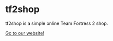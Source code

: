 tf2shop
====

tf2shop is a simple online Team Fortress 2 shop.

[Go to our website!](http://mrkireko.github.io/tf2shop/)

